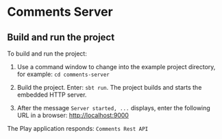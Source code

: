 # Comments Server

## Build and run the project

To build and run the project:

1. Use a command window to change into the example project directory, for example: `cd comments-server`

2. Build the project. Enter: `sbt run`. The project builds and starts the embedded HTTP server. 

3. After the message `Server started, ...` displays, enter the following URL in a browser: <http://localhost:9000>

The Play application responds: `Comments Rest API`
